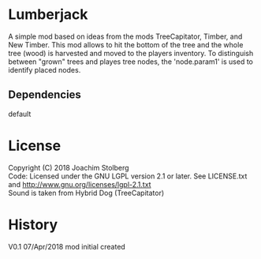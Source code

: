 # Lumberjack

A simple mod based on ideas from the mods TreeCapitator, Timber, and New Timber.
This mod allows to hit the bottom of the tree and the whole tree (wood) is harvested
and moved to the players inventory.
To distinguish between "grown" trees and playes tree nodes, the 'node.param1'
is used to identify placed nodes.


## Dependencies
default

# License
Copyright (C) 2018 Joachim Stolberg  
Code: Licensed under the GNU LGPL version 2.1 or later. See LICENSE.txt and http://www.gnu.org/licenses/lgpl-2.1.txt  
Sound is taken from Hybrid Dog (TreeCapitator)

# History
V0.1  07/Apr/2018  mod initial created
